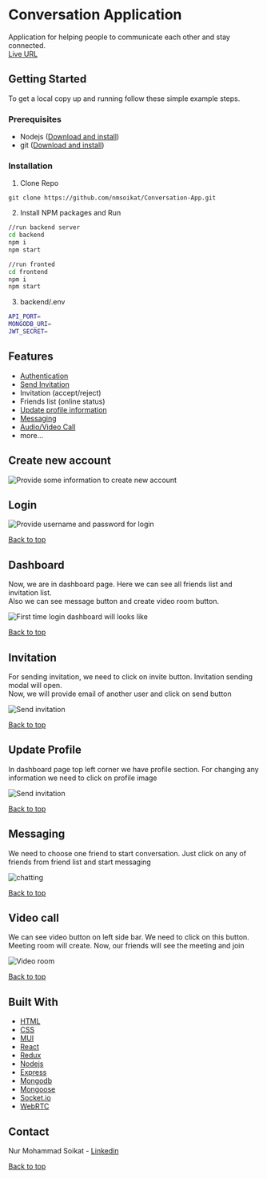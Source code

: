 # Conversation Application

Application for helping people to communicate each other and stay connected.<br>
[Live URL](https://conversation-app.onrender.com)


## Getting Started

To get a local copy up and running follow these simple example steps.

### Prerequisites
* Nodejs ([Download and install](https://nodejs.org/en/download/))
* git ([Download and install](https://git-scm.com/downloads))

### Installation
1. Clone Repo
```
git clone https://github.com/nmsoikat/Conversation-App.git
```

2. Install NPM packages and Run
```bash
//run backend server
cd backend
npm i
npm start

//run fronted
cd frontend
npm i
npm start
```

3. backend/.env
```bash
API_PORT=
MONGODB_URI=
JWT_SECRET=
```


## Features
* [Authentication](#login)
* [Send Invitation](#invitation)
* Invitation (accept/reject)
* Friends list (online status)
* [Update profile information](#update-profile)
* [Messaging](#messaging)
* [Audio/Video Call](#video-call)
* more...


## Create new account

![Provide some information to create new account](new-user.jpg)


## Login

![Provide username and password for login](login.jpg)

[Back to top](#features)


## Dashboard

Now, we are in dashboard page. Here we can see all friends list and invitation list.<br>
Also we can see message button and create video room button.

![First time login dashboard will looks like](dashboard.jpg)

[Back to top](#features)


## Invitation

For sending invitation, we need to click on invite button. Invitation sending modal will open. <br>
Now, we will provide email of another user and click on send button

![Send invitation](invite.jpg)

[Back to top](#features)


## Update Profile

In dashboard page top left corner we have profile section. For changing any information we need to click on profile image

![Send invitation](change-profile-info.jpg)

[Back to top](#features)


## Messaging

We need to choose one friend to start conversation. Just click on any of friends from friend list and start messaging

![chatting](conversation.jpg)

[Back to top](#features)


## Video call

We can see video button on left side bar. We need to click on this button.<br>
Meeting room will create. Now, our friends will see the meeting and join

![Video room](video-call.jpg)

[Back to top](#features)


## Built With

* [HTML](https://www.w3schools.com/html/)
* [CSS](https://www.w3schools.com/css/)
* [MUI](https://mui.com/)
* [React](https://reactjs.org/)
* [Redux](https://redux.js.org/)
* [Nodejs](https://nodejs.org/en/)
* [Express](https://expressjs.com/)
* [Mongodb](https://www.mongodb.com/)
* [Mongoose](https://mongoosejs.com/)
* [Socket.io](https://socket.io/)
* [WebRTC](https://webrtc.org/)


## Contact
Nur Mohammad Soikat - 
[Linkedin](https://www.linkedin.com/in/nmsoikat/)

[Back to top](#features)